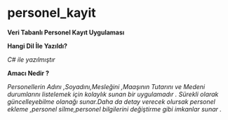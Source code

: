 # personel_kayit
**Veri Tabanlı Personel Kayıt Uygulaması**


**Hangi Dil İle Yazıldı?**

*C# ile yazılmıştır*

**Amacı Nedir ?**

*Personellerin Adını ,Soyadını,Mesleğini ,Maaşının Tutarını ve Medeni durumlarını listelemek için kolaylık sunan bir uygulamadır .*
*Sürekli olarak güncelleyebilme olanağı sunar.Daha da detay verecek olursak personel ekleme ,personel silme,personel bilgilerini değiştirme gibi imkanlar sunar .*



